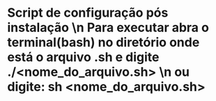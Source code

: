 # Script de configuração pós instalação \n Para executar abra o terminal(bash) no diretório onde está o arquivo .sh e digite ./<nome_do_arquivo.sh> \n ou digite: sh <nome_do_arquivo.sh> 
